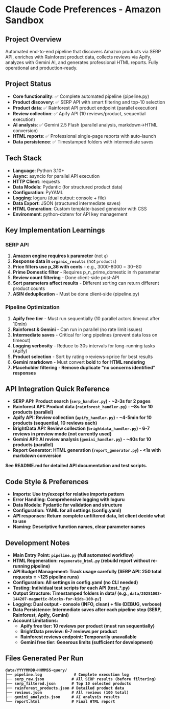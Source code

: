 # Claude Code Preferences - Amazon Sandbox

## Project Overview
Automated end-to-end pipeline that discovers Amazon products via SERP API, enriches with Rainforest product data, collects reviews via Apify, analyzes with Gemini AI, and generates professional HTML reports. Fully operational and production-ready.

## Project Status
- **Core functionality**: ✅ Complete automated pipeline (pipeline.py)
- **Product discovery**: ✅ SERP API with smart filtering and top-10 selection
- **Product data**: ✅ Rainforest API product endpoint (parallel execution)
- **Review collection**: ✅ Apify API (10 reviews/product, sequential execution)
- **AI analysis**: ✅ Gemini 2.5 Flash (parallel analysis, markdown→HTML conversion)
- **HTML reports**: ✅ Professional single-page reports with auto-launch
- **Data persistence**: ✅ Timestamped folders with intermediate saves

## Tech Stack
- **Language**: Python 3.10+
- **Async**: asyncio for parallel API execution
- **HTTP Client**: requests
- **Data Models**: Pydantic (for structured product data)
- **Configuration**: PyYAML
- **Logging**: loguru (dual output: console + file)
- **Data Export**: JSON (structured intermediate saves)
- **HTML Generation**: Custom template-based generator with CSS
- **Environment**: python-dotenv for API key management

## Key Implementation Learnings

### SERP API
1. **Amazon engine requires `k` parameter** (not `q`)
2. **Response data in `organic_results`** (not `products`)
3. **Price filters use p_36 with cents** - e.g., 3000-8000 = $30-$80
4. **Prime Domestic filter** - Requires p_n_prime_domestic in rh parameter
5. **Review count filtering** - Done client-side post-API
6. **Sort parameters affect results** - Different sorting can return different product counts
7. **ASIN deduplication** - Must be done client-side (pipeline.py)

### Pipeline Optimization
1. **Apify free tier** - Must run sequentially (10 parallel actors timeout after 10min)
2. **Rainforest & Gemini** - Can run in parallel (no rate limit issues)
3. **Intermediate saves** - Critical for long pipelines (prevent data loss on timeout)
4. **Logging verbosity** - Reduce to 30s intervals for long-running tasks (Apify)
5. **Product selection** - Sort by rating→reviews→price for best results
6. **Gemini markdown** - Must convert **bold** to <strong> for HTML rendering
7. **Placeholder filtering** - Remove duplicate "no concerns identified" responses

## API Integration Quick Reference
- **SERP API**: Product search (`serp_handler.py`) - ~2-3s for 2 pages
- **Rainforest API**: Product data (`rainforest_handler.py`) - ~8s for 10 products (parallel)
- **Apify API**: Review collection (`apify_handler.py`) - ~4-5min for 10 products (sequential, 10 reviews each)
- **BrightData API**: Review collection (`brightdata_handler.py`) - 6-7 reviews in preview mode (not currently used)
- **Gemini API**: AI review analysis (`gemini_handler.py`) - ~40s for 10 products (parallel)
- **Report Generator**: HTML generation (`report_generator.py`) - <1s with markdown conversion

See README.md for detailed API documentation and test scripts.

## Code Style & Preferences
- **Imports**: Use try/except for relative imports pattern
- **Error Handling**: Comprehensive logging with loguru
- **Data Models**: Pydantic for validation and structure
- **Configuration**: YAML for all settings (config.yaml)
- **API responses**: Return complete unfiltered data, let client decide what to use
- **Naming**: Descriptive function names, clear parameter names

## Development Notes
- **Main Entry Point**: `pipeline.py` (full automated workflow)
- **HTML Regeneration**: `regenerate_html.py` (rebuild report without re-running pipeline)
- **API Budget Management**: Track usage carefully (SERP API: 250 total requests = ~125 pipeline runs)
- **Configuration**: All settings in config.yaml (no CLI needed)
- **Testing**: Individual test scripts for each API (test_*.py)
- **Output Structure**: Timestamped folders in data/ (e.g., `data/20251003-144207-magnetic-blocks-for-kids-100-p/`)
- **Logging**: Dual output - console (INFO, clean) + file (DEBUG, verbose)
- **Data Persistence**: Intermediate saves after each pipeline step (SERP, Rainforest, Apify, Gemini)
- **Account Limitations**:
  - Apify free tier: 10 reviews per product (must run sequentially)
  - BrightData preview: 6-7 reviews per product
  - Rainforest reviews endpoint: Temporarily unavailable
  - Gemini free tier: Generous limits (sufficient for development)

## Files Generated Per Run
```
data/YYYYMMDD-HHMMSS-query/
├── pipeline.log              # Complete execution log
├── serp_raw.json            # All SERP results (before filtering)
├── serp_filtered.json       # Top 10 selected products
├── rainforest_products.json # Detailed product data
├── reviews.json             # All reviews (100 total)
├── gemini_analysis.json     # AI analysis results
└── report.html              # Final HTML report
```
